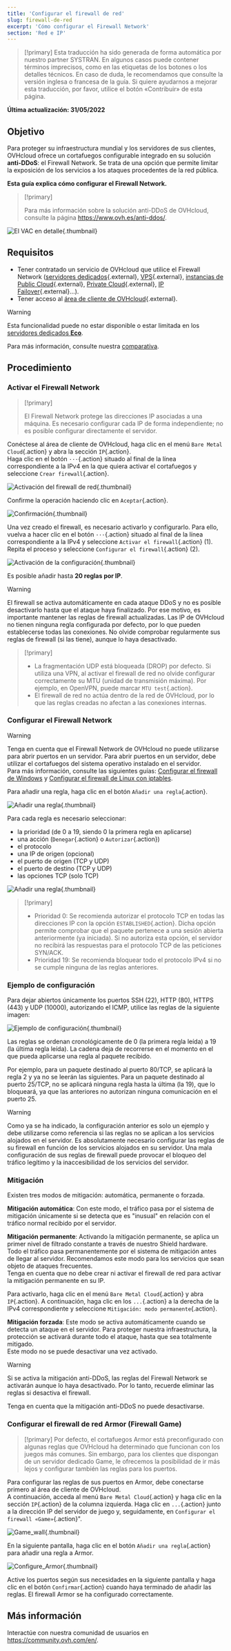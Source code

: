 ```yaml
---
title: 'Configurar el firewall de red'
slug: firewall-de-red
excerpt: 'Cómo configurar el Firewall Network'
section: 'Red e IP'
---
```


> [!primary]
> Esta traducción ha sido generada de forma automática por nuestro partner SYSTRAN. En algunos casos puede contener términos imprecisos, como en las etiquetas de los botones o los detalles técnicos. En caso de duda, le recomendamos que consulte la versión inglesa o francesa de la guía. Si quiere ayudarnos a mejorar esta traducción, por favor, utilice el botón «Contribuir» de esta página.
>

**Última actualización: 31/05/2022**

## Objetivo

Para proteger su infraestructura mundial y los servidores de sus clientes, OVHcloud ofrece un cortafuegos configurable integrado en su solución **anti-DDoS**: el Firewall Network. Se trata de una opción que permite limitar la exposición de los servicios a los ataques procedentes de la red pública.

**Esta guía explica cómo configurar el Firewall Network.**


> [!primary]
>
> Para más información sobre la solución anti-DDoS de OVHcloud, consulte la página <https://www.ovh.es/anti-ddos/>.
> 

![El VAC en detalle](images/vac-inside.png){.thumbnail}


## Requisitos

- Tener contratado un servicio de OVHcloud que utilice el Firewall Network ([servidores dedicados](https://www.ovh.es/servidores_dedicados/){.external}, [VPS](https://www.ovh.es/vps/){.external}, [instancias de Public Cloud](https://www.ovh.es/public-cloud/instancias/){.external}, [Private Cloud](https://www.ovh.es/private-cloud/){.external}, [IP Failover](https://www.ovh.es/servidores_dedicados/ip_failover.xml){.external}...).
- Tener acceso al [área de cliente de OVHcloud](https://www.ovh.com/auth/?action=gotomanager&from=https://www.ovh.es/&ovhSubsidiary=es){.external}.

> [!warning]
> Esta funcionalidad puede no estar disponible o estar limitada en los [servidores dedicados **Eco**](https://eco.ovhcloud.com/es-es/about/).
>
> Para más información, consulte nuestra [comparativa](https://eco.ovhcloud.com/es-es/compare/).

## Procedimiento

### Activar el Firewall Network

> [!primary]
>
> El Firewall Network protege las direcciones IP asociadas a una máquina. Es necesario configurar cada IP de forma independiente; no es posible configurar directamente el servidor.
> 

Conéctese al área de cliente de OVHcloud, haga clic en el menú `Bare Metal Cloud`{.action} y abra la sección `IP`{.action}.<br>
Haga clic en el botón `···`{.action} situado al final de la línea correspondiente a la IPv4 en la que quiera activar el cortafuegos y seleccione `Crear firewall`{.action}.

![Activación del firewall de red](images/firewall_creation2022.png){.thumbnail}

Confirme la operación haciendo clic en `Aceptar`{.action}.

![Confirmación](images/creationvalid.png){.thumbnail}

Una vez creado el firewall, es necesario activarlo y configurarlo. Para ello, vuelva a hacer clic en el botón `···`{.action} situado al final de la línea correspondiente a la IPv4 y seleccione `Activar el firewall`{.action} (1). Repita el proceso y seleccione `Configurar el firewall`{.action} (2).

![Activación de la configuración](images/activationconfig.png){.thumbnail}

Es posible añadir hasta **20 reglas por IP**.

> [!warning]
>
> El firewall se activa automáticamente en cada ataque DDoS y no es posible desactivarlo hasta que el ataque haya finalizado. Por ese motivo, es importante mantener las reglas de firewall actualizadas.
> Las IP de OVHcloud no tienen ninguna regla configurada por defecto, por lo que pueden establecerse todas las conexiones.
> No olvide comprobar regularmente sus reglas de firewall (si las tiene), aunque lo haya desactivado.
> 


> [!primary]
>
> - La fragmentación UDP está bloqueada (DROP) por defecto. Si utiliza una VPN, al activar el firewall de red no olvide configurar correctamente su MTU (unidad de transmisión máxima). Por ejemplo, en OpenVPN, puede marcar `MTU test`{.action}.
> - El firewall de red no actúa dentro de la red de OVHcloud, por lo que las reglas creadas no afectan a las conexiones internas.
>


### Configurar el Firewall Network

> [!warning]
> Tenga en cuenta que el Firewall Network de OVHcloud no puede utilizarse para abrir puertos en un servidor. Para abrir puertos en un servidor, debe utilizar el cortafuegos del sistema operativo instalado en el servidor.<br>
> Para más información, consulte las siguientes guías: [Configurar el firewall de Windows](https://docs.ovh.com/es/dedicated/firewall-windows/) y [Configurar el firewall de Linux con iptables](https://docs.ovh.com/es/dedicated/firewall-iptables/).
>

Para añadir una regla, haga clic en el botón `Añadir una regla`{.action}.

![Añadir una regla](images/ajoutregle1.png){.thumbnail}

Para cada regla es necesario seleccionar:

- la prioridad (de 0 a 19, siendo 0 la primera regla en aplicarse)
- una acción (`Denegar`{.action} o `Autorizar`{.action})
- el protocolo
- una IP de origen (opcional)
- el puerto de origen (TCP y UDP)
- el puerto de destino (TCP y UDP)
- las opciones TCP (solo TCP)

![Añadir una regla](images/ajoutregle4.png){.thumbnail}


> [!primary]
>
> - Prioridad 0: Se recomienda autorizar el protocolo TCP en todas las direcciones IP con la opción `ESTABLISHED`{.action}. Dicha opción permite comprobar que el paquete pertenece a una sesión abierta anteriormente (ya iniciada). Si no autoriza esta opción, el servidor no recibirá las respuestas para el protocolo TCP de las peticiones SYN/ACK.
> - Prioridad 19: Se recomienda bloquear todo el protocolo IPv4 si no se cumple ninguna de las reglas anteriores.
> 

### Ejemplo de configuración

Para dejar abiertos únicamente los puertos SSH (22), HTTP (80), HTTPS (443) y UDP (10000), autorizando el ICMP, utilice las reglas de la siguiente imagen:

![Ejemplo de configuración](images/exemple.png){.thumbnail}

Las reglas se ordenan cronológicamente de 0 (la primera regla leída) a 19 (la última regla leída). La cadena deja de recorrerse en el momento en el que pueda aplicarse una regla al paquete recibido.

Por ejemplo, para un paquete destinado al puerto 80/TCP, se aplicará la regla 2 y ya no se leerán las siguientes. Para un paquete destinado al puerto 25/TCP, no se aplicará ninguna regla hasta la última (la 19), que lo bloqueará, ya que las anteriores no autorizan ninguna comunicación en el puerto 25.

> [!warning]
> Como ya se ha indicado, la configuración anterior es solo un ejemplo y debe utilizarse como referencia si las reglas no se aplican a los servicios alojados en el servidor. Es absolutamente necesario configurar las reglas de su firewall en función de los servicios alojados en su servidor. Una mala configuración de sus reglas de firewall puede provocar el bloqueo del tráfico legítimo y la inaccesibilidad de los servicios del servidor.
>

### Mitigación

Existen tres modos de mitigación: automática, permanente o forzada.

**Mitigación automática**: Con este modo, el tráfico pasa por el sistema de mitigación únicamente si se detecta que es "inusual" en relación con el tráfico normal recibido por el servidor.

**Mitigación permanente**: Activando la mitigación permanente, se aplica un primer nivel de filtrado constante a través de nuestro Shield hardware.<br>
Todo el tráfico pasa permanentemente por el sistema de mitigación antes de llegar al servidor. Recomendamos este modo para los servicios que sean objeto de ataques frecuentes.<br>
Tenga en cuenta que no debe crear ni activar el firewall de red para activar la mitigación permanente en su IP.

Para activarlo, haga clic en el menú `Bare Metal Cloud`{.action} y abra `IP`{.action}. A continuación, haga clic en los `...`{.action} a la derecha de la IPv4 correspondiente y seleccione `Mitigación: modo permanente`{.action}.

**Mitigación forzada**: Este modo se activa automáticamente cuando se detecta un ataque en el servidor. Para proteger nuestra infraestructura, la protección se activará durante todo el ataque, hasta que sea totalmente mitigado.<br>
Este modo no se puede desactivar una vez activado.

> [!warning]
>
> Si se activa la mitigación anti-DDoS, las reglas del Firewall Network se activarán aunque lo haya desactivado. Por lo tanto, recuerde eliminar las reglas si desactiva el firewall.
> 
> Tenga en cuenta que la mitigación anti-DDoS no puede desactivarse.

### Configurar el firewall de red Armor (Firewall Game)

> [!primary]
> Por defecto, el cortafuegos Armor está preconfigurado con algunas reglas que OVHcloud ha determinado que funcionan con los juegos más comunes. Sin embargo, para los clientes que dispongan de un servidor dedicado Game, le ofrecemos la posibilidad de ir más lejos y configurar también las reglas para los puertos.
>

Para configurar las reglas de sus puertos en Armor, debe conectarse primero al área de cliente de OVHcloud.<br>
A continuación, acceda al menú `Bare Metal Cloud`{.action} y haga clic en la sección `IP`{.action} de la columna izquierda. Haga clic en `...`{.action} junto a la dirección IP del servidor de juego y, seguidamente, en `Configurar el firewall «Game»`{.action}".

![Game_wall](images/GAMEwall2021.png){.thumbnail}

En la siguiente pantalla, haga clic en el botón `Añadir una regla`{.action} para añadir una regla a Armor.

![Configure_Armor](images/ConfigureArmor2021.png){.thumbnail}

Active los puertos según sus necesidades en la siguiente pantalla y haga clic en el botón `Confirmar`{.action} cuando haya terminado de añadir las reglas. El firewall Armor se ha configurado correctamente.

## Más información

Interactúe con nuestra comunidad de usuarios en <https://community.ovh.com/en/>.